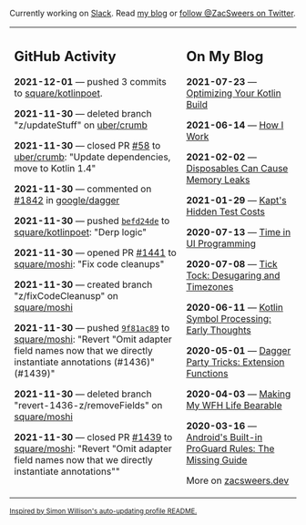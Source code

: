 Currently working on [Slack](https://slack.com/). Read [my blog](https://zacsweers.dev/) or [follow @ZacSweers on Twitter](https://twitter.com/ZacSweers).

<table><tr><td valign="top" width="60%">

## GitHub Activity
<!-- githubActivity starts -->
**2021-12-01** — pushed 3 commits to [square/kotlinpoet](https://api.github.com/repos/square/kotlinpoet).

**2021-11-30** — deleted branch "z/updateStuff" on [uber/crumb](https://api.github.com/repos/uber/crumb)

**2021-11-30** — closed PR [#58](https://api.github.com/repos/uber/crumb/pulls/58) to [uber/crumb](https://api.github.com/repos/uber/crumb): "Update dependencies, move to Kotlin 1.4"

**2021-11-30** — commented on [#1842](https://github.com/google/dagger/pull/1842#issuecomment-983274322) in [google/dagger](https://api.github.com/repos/google/dagger)

**2021-11-30** — pushed [`befd24de`](https://github.com/square/kotlinpoet/commit/befd24dea3295fd37930d9e3dcdee2ee1a1460fc) to [square/kotlinpoet](https://api.github.com/repos/square/kotlinpoet): "Derp logic"

**2021-11-30** — opened PR [#1441](https://api.github.com/repos/square/moshi/pulls/1441) to [square/moshi](https://api.github.com/repos/square/moshi): "Fix code cleanups"

**2021-11-30** — created branch "z/fixCodeCleanusp" on [square/moshi](https://api.github.com/repos/square/moshi)

**2021-11-30** — pushed [`9f81ac89`](https://github.com/square/moshi/commit/9f81ac897aa2214235c126f89f8d93519233a47b) to [square/moshi](https://api.github.com/repos/square/moshi): "Revert "Omit adapter field names now that we directly instantiate annotations (#1436)" (#1439)"

**2021-11-30** — deleted branch "revert-1436-z/removeFields" on [square/moshi](https://api.github.com/repos/square/moshi)

**2021-11-30** — closed PR [#1439](https://api.github.com/repos/square/moshi/pulls/1439) to [square/moshi](https://api.github.com/repos/square/moshi): "Revert "Omit adapter field names now that we directly instantiate annotations""
<!-- githubActivity ends -->
</td><td valign="top" width="40%">

## On My Blog
<!-- blog starts -->
**2021-07-23** — [Optimizing Your Kotlin Build](https://www.zacsweers.dev/optimizing-your-kotlin-build/)

**2021-06-14** — [How I Work](https://www.zacsweers.dev/how-i-work/)

**2021-02-02** — [Disposables Can Cause Memory Leaks](https://www.zacsweers.dev/disposables-can-cause-memory-leaks/)

**2021-01-29** — [Kapt's Hidden Test Costs](https://www.zacsweers.dev/kapts-hidden-test-costs/)

**2020-07-13** — [Time in UI Programming](https://www.zacsweers.dev/time-in-ui/)

**2020-07-08** — [Tick Tock: Desugaring and Timezones](https://www.zacsweers.dev/ticktock-desugaring-timezones/)

**2020-06-11** — [Kotlin Symbol Processing: Early Thoughts](https://www.zacsweers.dev/kotlin-symbol-processor-early-thoughts/)

**2020-05-01** — [Dagger Party Tricks: Extension Functions](https://www.zacsweers.dev/dagger-party-tricks-extension-functions/)

**2020-04-03** — [Making My WFH Life Bearable](https://www.zacsweers.dev/making-wfh-life-bearable/)

**2020-03-16** — [Android's Built-in ProGuard Rules: The Missing Guide](https://www.zacsweers.dev/android-proguard-rules/)
<!-- blog ends -->
More on [zacsweers.dev](https://zacsweers.dev/)
</td></tr></table>

<sub><a href="https://simonwillison.net/2020/Jul/10/self-updating-profile-readme/">Inspired by Simon Willison's auto-updating profile README.</a></sub>